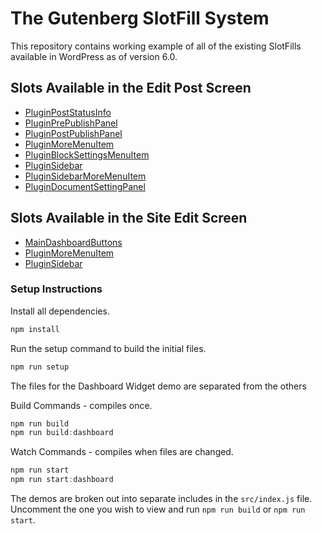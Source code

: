 # The Gutenberg SlotFill System

This repository contains working example of all of the existing SlotFills available in WordPress as of version 6.0.

## Slots Available in the Edit Post Screen

-   [PluginPostStatusInfo](./plugin-post-status-info.md)
-   [PluginPrePublishPanel](./plugin-pre-publish-panel.md)
-   [PluginPostPublishPanel](./plugin-post-publish-panel.md)
-   [PluginMoreMenuItem](./plugin-more-menu-item.md)
-   [PluginBlockSettingsMenuItem](./plugin-block-settings-menu-item.md)
-   [PluginSidebar](./plugin-sidebar.md)
-   [PluginSidebarMoreMenuItem](./plugin-sidebar-more-menu-item.md)
-   [PluginDocumentSettingPanel](./plugin-document-setting-panel.md)

## Slots Available in the Site Edit Screen

-   [MainDashboardButtons]()
-   [PluginMoreMenuItem](./plugin-more-menu-item.md)
-   [PluginSidebar](./plugin-sidebar.md)

### Setup Instructions

Install all dependencies.

```js
npm install
```

Run the setup command to build the initial files.

```js
npm run setup
```

The files for the Dashboard Widget demo are separated from the others

Build Commands - compiles once.

```js
npm run build
npm run build:dashboard
```

Watch Commands - compiles when files are changed.

```js
npm run start
npm run start:dashboard
```

The demos are broken out into separate includes in the `src/index.js` file. Uncomment the one you wish to view and run `npm run build` or `npm run start`.
